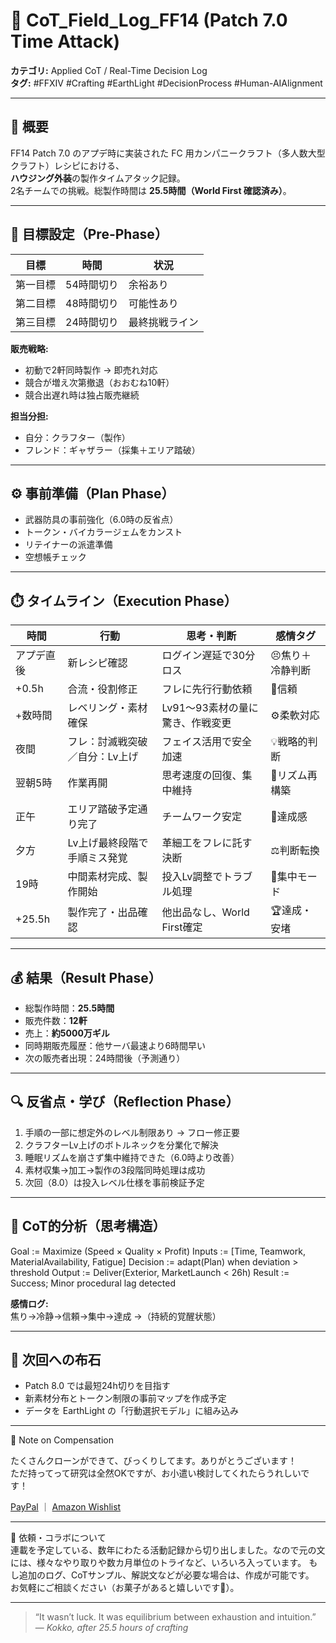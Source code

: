 # 🧠 CoT_Field_Log_FF14 (Patch 7.0 Time Attack)

**カテゴリ:** Applied CoT / Real-Time Decision Log  
**タグ:** #FFXIV #Crafting #EarthLight #DecisionProcess #Human-AIAlignment  

---

## 🏁 概要
FF14 Patch 7.0 のアプデ時に実装された FC 用カンパニークラフト（多人数大型クラフト）レシピにおける、  
**ハウジング外装**の製作タイムアタック記録。  
2名チームでの挑戦。総製作時間は **25.5時間（World First 確認済み）**。

---

## 🎯 目標設定（Pre-Phase）

| 目標 | 時間 | 状況 |
|------|------|------|
| 第一目標 | 54時間切り | 余裕あり |
| 第二目標 | 48時間切り | 可能性あり |
| 第三目標 | 24時間切り | 最終挑戦ライン |

**販売戦略:**  
- 初動で2軒同時製作 → 即売れ対応  
- 競合が増え次第撤退（おおむね10軒）  
- 競合出遅れ時は独占販売継続  

**担当分担:**  
- 自分：クラフター（製作）  
- フレンド：ギャザラー（採集＋エリア踏破）

---

## ⚙️ 事前準備（Plan Phase）

- 武器防具の事前強化（6.0時の反省点）  
- トークン・バイカラージェムをカンスト  
- リテイナーの派遣準備  
- 空想帳チェック  

---

## ⏱️ タイムライン（Execution Phase）

| 時間 | 行動 | 思考・判断 | 感情タグ |
|------|------|-------------|-----------|
| アプデ直後 | 新レシピ確認 | ログイン遅延で30分ロス | 😣焦り＋冷静判断 |
| +0.5h | 合流・役割修正 | フレに先行行動依頼 | 🤝信頼 |
| +数時間 | レベリング・素材確保 | Lv91〜93素材の量に驚き、作戦変更 | ⚙️柔軟対応 |
| 夜間 | フレ：討滅戦突破／自分：Lv上げ | フェイス活用で安全加速 | 💡戦略的判断 |
| 翌朝5時 | 作業再開 | 思考速度の回復、集中維持 | 🌅リズム再構築 |
| 正午 | エリア踏破予定通り完了 | チームワーク安定 | 💪達成感 |
| 夕方 | Lv上げ最終段階で手順ミス発覚 | 革細工をフレに託す決断 | ⚖️判断転換 |
| 19時 | 中間素材完成、製作開始 | 投入Lv調整でトラブル処理 | 🚀集中モード |
| +25.5h | 製作完了・出品確認 | 他出品なし、World First確定 | 🏆達成・安堵 |

---

## 💰 結果（Result Phase）

- 総製作時間：**25.5時間**  
- 販売件数：**12軒**  
- 売上：**約5000万ギル**  
- 同時期販売履歴：他サーバ最速より6時間早い  
- 次の販売者出現：24時間後（予測通り）

---

## 🔍 反省点・学び（Reflection Phase）

1. 手順の一部に想定外のレベル制限あり → フロー修正要  
2. クラフターLv上げのボトルネックを分業化で解決  
3. 睡眠リズムを崩さず集中維持できた（6.0時より改善）  
4. 素材収集→加工→製作の3段階同時処理は成功  
5. 次回（8.0）は投入レベル仕様を事前検証予定  

---

## 🧩 CoT的分析（思考構造）

Goal := Maximize (Speed × Quality × Profit)
Inputs := [Time, Teamwork, MaterialAvailability, Fatigue]
Decision := adapt(Plan) when deviation > threshold
Output := Deliver(Exterior, MarketLaunch < 26h)
Result := Success; Minor procedural lag detected


**感情ログ:**  
焦り→冷静→信頼→集中→達成 →（持続的覚醒状態）

---

## 🌌 次回への布石
- Patch 8.0 では最短24h切りを目指す  
- 新素材分布とトークン制限の事前マップを作成予定  
- データを EarthLight の「行動選択モデル」に組み込み  


---

💸 Note on Compensation  

たくさんクローンができて、びっくりしてます。ありがとうございます！  
ただ持ってって研究は全然OKですが、お小遣い検討してくれたらうれしいです！  

[PayPal](https://paypal.me/kokkoNiwa) ｜ [Amazon Wishlist](https://www.amazon.jp/hz/wishlist/ls/EJRC4ME2EHAN?ref_=wl_share)  

---

💬 依頼・コラボについて  
連載を予定している、数年にわたる活動記録から切り出しました。なので元の文には、様々なやり取りや数カ月単位のトライなど、いろいろ入っています。
もし追加のログ、CoTサンプル、解説文などが必要な場合は、作成が可能です。  
お気軽にご相談ください（お菓子があると嬉しいです🍪）。  

---

> “It wasn’t luck. It was equilibrium between exhaustion and intuition.”  
> — *Kokko, after 25.5 hours of crafting*
